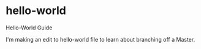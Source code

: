 # hello-world
Hello-World Guide

I'm making an edit to hello-world file
to learn about branching off a Master.
